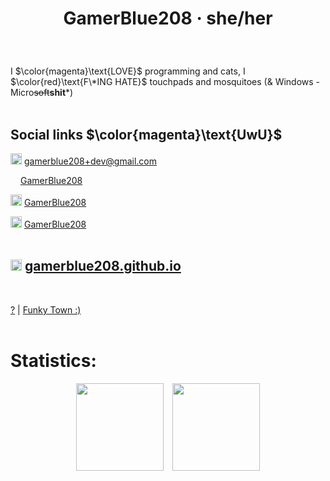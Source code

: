 # <p align="center">GamerBlue208 · she/her</p>
<br>

I $\color{magenta}\text{LOVE}$ programming and cats, I $\color{red}\text{F\*ING HATE}$ touchpads and mosquitoes (& Windows - Micro~~soft~~**shit***)
<br>
<br>
## Social links $\color{magenta}\text{UwU}$

<img src="/images/Gmail.png" height="18"> gamerblue208+dev@gmail.com

<img src="/images/Youtube.png" height="12"> [GamerBlue208](https://www.youtube.com/@GamerBlue208)

<img src="/images/Discord.png" height="18"> [GamerBlue208](https://discord.com/users/865498115360292894)

<img src="/images/Element.png" height="18"> [GamerBlue208](https://matrix.to/#/@gamerblue208:matrix.org)
<br>
<br>

## <img src="/images/Web.png" height="18"> [gamerblue208.github.io](https://gamerblue208.github.io)
<br>

[?](https://www.youtube.com/watch?v=dQw4w9WgXcQ)  |  [Funky Town :)](https://www.youtube.com/watch?v=QX43QTYyV-8)
<br>
<br>

# Statistics:
<p align="center">
  <img height="140em" src="https://github-readme-stats-eight-theta.vercel.app/api?username=GamerBlue208&show_icons=true&theme=dark&include_all_commits=true&count_private=true"/>  
  <img height="140em" src="https://github-readme-stats-eight-theta.vercel.app/api/top-langs/?username=GamerBlue208&layout=compact&langs_count=8&theme=dark"/>
</p>
